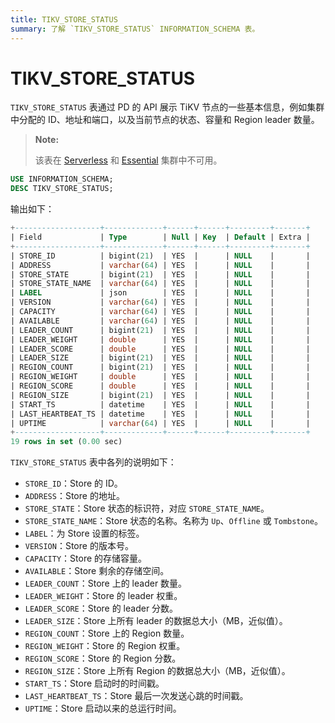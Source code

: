```yaml
---
title: TIKV_STORE_STATUS
summary: 了解 `TIKV_STORE_STATUS` INFORMATION_SCHEMA 表。
---
```


# TIKV_STORE_STATUS

`TIKV_STORE_STATUS` 表通过 PD 的 API 展示 TiKV 节点的一些基本信息，例如集群中分配的 ID、地址和端口，以及当前节点的状态、容量和 Region leader 数量。

> **Note:**
>
> 该表在 [Serverless](https://docs.pingcap.com/tidbcloud/select-cluster-tier#tidb-cloud-serverless) 和 [Essential](https://docs.pingcap.com/tidbcloud/select-cluster-tier#essential) 集群中不可用。

```sql
USE INFORMATION_SCHEMA;
DESC TIKV_STORE_STATUS;
```

输出如下：

```sql
+-------------------+-------------+------+------+---------+-------+
| Field             | Type        | Null | Key  | Default | Extra |
+-------------------+-------------+------+------+---------+-------+
| STORE_ID          | bigint(21)  | YES  |      | NULL    |       |
| ADDRESS           | varchar(64) | YES  |      | NULL    |       |
| STORE_STATE       | bigint(21)  | YES  |      | NULL    |       |
| STORE_STATE_NAME  | varchar(64) | YES  |      | NULL    |       |
| LABEL             | json        | YES  |      | NULL    |       |
| VERSION           | varchar(64) | YES  |      | NULL    |       |
| CAPACITY          | varchar(64) | YES  |      | NULL    |       |
| AVAILABLE         | varchar(64) | YES  |      | NULL    |       |
| LEADER_COUNT      | bigint(21)  | YES  |      | NULL    |       |
| LEADER_WEIGHT     | double      | YES  |      | NULL    |       |
| LEADER_SCORE      | double      | YES  |      | NULL    |       |
| LEADER_SIZE       | bigint(21)  | YES  |      | NULL    |       |
| REGION_COUNT      | bigint(21)  | YES  |      | NULL    |       |
| REGION_WEIGHT     | double      | YES  |      | NULL    |       |
| REGION_SCORE      | double      | YES  |      | NULL    |       |
| REGION_SIZE       | bigint(21)  | YES  |      | NULL    |       |
| START_TS          | datetime    | YES  |      | NULL    |       |
| LAST_HEARTBEAT_TS | datetime    | YES  |      | NULL    |       |
| UPTIME            | varchar(64) | YES  |      | NULL    |       |
+-------------------+-------------+------+------+---------+-------+
19 rows in set (0.00 sec)
```

`TIKV_STORE_STATUS` 表中各列的说明如下：

* `STORE_ID`：Store 的 ID。
* `ADDRESS`：Store 的地址。
* `STORE_STATE`：Store 状态的标识符，对应 `STORE_STATE_NAME`。
* `STORE_STATE_NAME`：Store 状态的名称。名称为 `Up`、`Offline` 或 `Tombstone`。
* `LABEL`：为 Store 设置的标签。
* `VERSION`：Store 的版本号。
* `CAPACITY`：Store 的存储容量。
* `AVAILABLE`：Store 剩余的存储空间。
* `LEADER_COUNT`：Store 上的 leader 数量。
* `LEADER_WEIGHT`：Store 的 leader 权重。
* `LEADER_SCORE`：Store 的 leader 分数。
* `LEADER_SIZE`：Store 上所有 leader 的数据总大小（MB，近似值）。
* `REGION_COUNT`：Store 上的 Region 数量。
* `REGION_WEIGHT`：Store 的 Region 权重。
* `REGION_SCORE`：Store 的 Region 分数。
* `REGION_SIZE`：Store 上所有 Region 的数据总大小（MB，近似值）。
* `START_TS`：Store 启动时的时间戳。
* `LAST_HEARTBEAT_TS`：Store 最后一次发送心跳的时间戳。
* `UPTIME`：Store 启动以来的总运行时间。